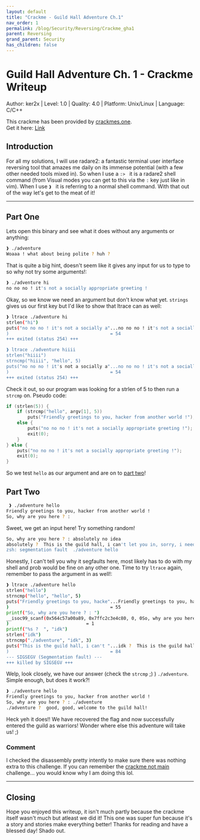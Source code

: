 ```yaml
---
layout: default
title: "Crackme - Guild Hall Adventure Ch.1"
nav_order: 1
permalink: /blog/Security/Reversing/Crackme_gha1
parent: Reversing
grand_parent: Security
has_children: false
---
```


# Guild Hall Adventure Ch. 1 - Crackme Writeup

Author: ker2x | Level: 1.0 | Quality: 4.0 | Platform: Unix/Linux | Language: C/C++

This crackme has been provided by [crackmes.one](https://crackmes.one).  
Get it here: [Link](http://crackmes.one/crackme/5d0fa1ac33c5d41c6d56e172)

## Introduction

For all my solutions, I will use radare2: a fantastic terminal user interface
reversing tool that amazes me daily on its immense potential (with a few other
needed tools mixed in). So when I use a `:> ` it is a radare2 shell command (from
Visual modes you can get to this via the `:` key just like in vim). When I use
`❱ ` it is referring to a normal shell command. With that out of the way let's
get to the meat of it!

---

## Part One

Lets open this binary and see what it does without any arguments or anything:

```bash
❱ ./adventure
Woaaa ! what about being polite ? huh ?
```

That is quite a big hint, doesn't seem like it gives any input for us to type to
so why not try some arguments!:

```bash
❱ ./adventure hi
no no no ! it's not a socially appropriate greeting !
```

Okay, so we know we need an argument but don't know what yet. `strings` gives us
our first key but I'd like to show that ltrace can as well:

```bash
❱ ltrace ./adventure hi
strlen("hi")                                                                     = 2
puts("no no no ! it's not a socially a"...no no no ! it's not a socially appropriate greeting !
)                                      = 54
+++ exited (status 254) +++

❱ ltrace ./adventure hiiii
strlen("hiiii")                                                                  = 5
strncmp("hiiii", "hello", 5)                                                     = 4
puts("no no no ! it's not a socially a"...no no no ! it's not a socially appropriate greeting !
)                                      = 54
+++ exited (status 254) +++
```

Check it out, so our program was looking for a strlen of 5 to then run a `strcmp`
on. Pseudo code:

```c
if (strlen(5)) {
    if (strcmp("hello", argv[1], 5))
        puts("Friendly greetings to you, hacker from another world !");
    else {
        puts("no no no ! it's not a socially appropriate greeting !");
        exit(0);
    }
} else {
    puts("no no no ! it's not a socially appropriate greeting !");
    exit(0);
}
```

So we test `hello` as our argument and are on to [part two](#part-two)!

## Part Two

```bash
 ❱ ./adventure hello
Friendly greetings to you, hacker from another world !
So, why are you here ? :
```

Sweet, we get an input here! Try something random!

```bash
So, why are you here ? : absolutely no idea
absolutely ?  This is the guild hall, i can't let you in, sorry, i need to kill you now. Byyye~~~
zsh: segmentation fault  ./adventure hello
```

Honestly, I can't tell you why it segfaults here, most likely has to do with my shell
and prob would be fine on any other one. Time to try `ltrace` again, remember to pass
the argument in as well!:

```bash
❱ ltrace ./adventure hello
strlen("hello")                                                                  = 5
strncmp("hello", "hello", 5)                                                     = 0
puts("Friendly greetings to you, hacke"...Friendly greetings to you, hacker from another world !
)                                      = 55
printf("So, why are you here ? : ")                                              = 25
__isoc99_scanf(0x564c57a00a89, 0x7ffc2c3e4c80, 0, 0So, why are you here ? : idk
)                             = 1
printf("%s ?  ", "idk")                                                          = 7
strlen("idk")                                                                    = 3
strncmp("./adventure", "idk", 3)                                                 = -59
puts("This is the guild hall, i can't "...idk ?  This is the guild hall, i can't let you in, sorry, i need to kill you now. Byyye~~~
)                                      = 84
--- SIGSEGV (Segmentation fault) ---
+++ killed by SIGSEGV +++
```

Welp, look closely, we have our answer (check the `strcmp` ;) ) `./adventure`. Simple
enough, but does it work?!

```bash
❱ ./adventure hello
Friendly greetings to you, hacker from another world !
So, why are you here ? : ./adventure
./adventure ?  good, good, welcome to the guild hall!
```

Heck yeh it does!! We have recovered the flag and now successfully entered the guild
as warriors! Wonder where else this adventure will take us! ;)

### Comment

I checked the disassembly pretty intently to make sure there was nothing extra to this
challenge. If you can remember the [crackme not main](/blog/Security/Reversing/Crackme_CNM) challenge... you would know why
I am doing this lol.

---

## Closing

Hope you enjoyed this writeup, it isn't much partly because the crackme itself
wasn't much but atleast we did it! This one was super fun because it's a story
and stories make everything better!
Thanks for reading and have a blessed day!
Shado out.

